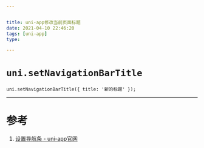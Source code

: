 ```yaml
---


title: uni-app修改当前页面标题
date: 2021-04-10 22:46:20
tags: [uni-app]
type:

---
```



# `uni.setNavigationBarTitle`

```
uni.setNavigationBarTitle({ title: '新的标题' });
```

---


# 参考

1. [设置导航条 - uni-app官网](https://uniapp.dcloud.io/api/ui/navigationbar?id=setnavigationbartitle)
